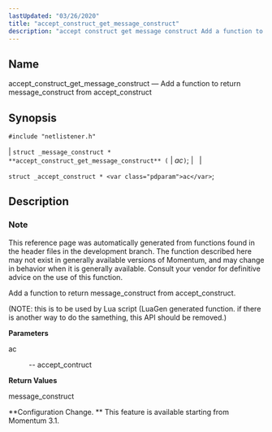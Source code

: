 ```yaml
---
lastUpdated: "03/26/2020"
title: "accept_construct_get_message_construct"
description: "accept construct get message construct Add a function to return message construct from accept construct struct message construct accept construct get message construct ac struct accept construct ac This reference page was automatically generated from functions found in the header files in the development branch The function described here may..."
---
```


<a name="apis.accept_construct_get_message_construct"></a> 
## Name

accept_construct_get_message_construct — Add a function to return message_construct from accept_construct

## Synopsis

`#include "netlistener.h"`

| `struct _message_construct * **accept_construct_get_message_construct** (` | <var class="pdparam">ac</var>`)`; |   |

`struct _accept_construct * <var class="pdparam">ac</var>`;<a name="idp58094368"></a> 
## Description

### Note

This reference page was automatically generated from functions found in the header files in the development branch. The function described here may not exist in generally available versions of Momentum, and may change in behavior when it is generally available. Consult your vendor for definitive advice on the use of this function.

Add a function to return message_construct from accept_construct.

(NOTE: this is to be used by Lua script (LuaGen generated function. if there is another way to do the samething, this API should be removed.)

**<a name="idp58097856"></a> Parameters**

<dl class="variablelist">

<dt>ac</dt>

<dd>

-- accept_contruct

</dd>

</dl>

**<a name="idp58100864"></a> Return Values**

message_construct

**Configuration Change. ** This feature is available starting from Momentum 3.1.
